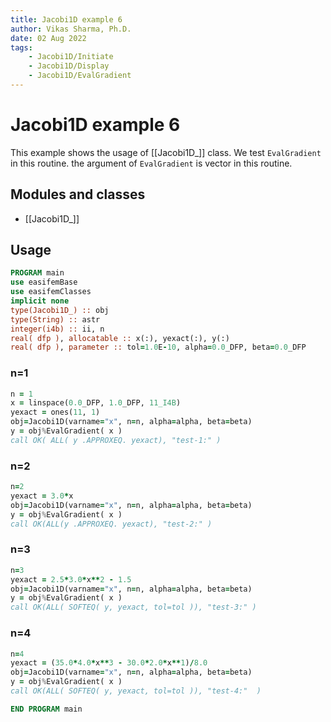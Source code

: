 ```yaml
---
title: Jacobi1D example 6
author: Vikas Sharma, Ph.D.
date: 02 Aug 2022
tags:
    - Jacobi1D/Initiate
    - Jacobi1D/Display
    - Jacobi1D/EvalGradient
---
```


# Jacobi1D example 6

This example shows the usage of [[Jacobi1D_]] class. We test `EvalGradient` in this routine. the argument of `EvalGradient` is vector in this routine.

## Modules and classes

- [[Jacobi1D_]]

## Usage

```fortran
PROGRAM main
use easifemBase
use easifemClasses
implicit none
type(Jacobi1D_) :: obj
type(String) :: astr
integer(i4b) :: ii, n
real( dfp ), allocatable :: x(:), yexact(:), y(:)
real( dfp ), parameter :: tol=1.0E-10, alpha=0.0_DFP, beta=0.0_DFP
```

### n=1

```fortran
n = 1
x = linspace(0.0_DFP, 1.0_DFP, 11_I4B)
yexact = ones(11, 1)
obj=Jacobi1D(varname="x", n=n, alpha=alpha, beta=beta)
y = obj%EvalGradient( x )
call OK( ALL( y .APPROXEQ. yexact), "test-1:" )
```

### n=2

```fortran
n=2
yexact = 3.0*x
obj=Jacobi1D(varname="x", n=n, alpha=alpha, beta=beta)
y = obj%EvalGradient( x )
call OK(ALL(y .APPROXEQ. yexact), "test-2:" )
```

### n=3

```fortran
n=3
yexact = 2.5*3.0*x**2 - 1.5
obj=Jacobi1D(varname="x", n=n, alpha=alpha, beta=beta)
y = obj%EvalGradient( x )
call OK(ALL( SOFTEQ( y, yexact, tol=tol )), "test-3:" )
```

### n=4

```fortran
n=4
yexact = (35.0*4.0*x**3 - 30.0*2.0*x**1)/8.0
obj=Jacobi1D(varname="x", n=n, alpha=alpha, beta=beta)
y = obj%EvalGradient( x )
call OK(ALL( SOFTEQ( y, yexact, tol=tol )), "test-4:"  )
```

```fortran
END PROGRAM main
```
